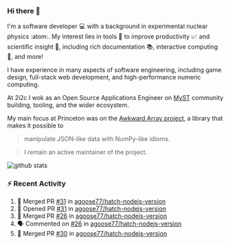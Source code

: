 ### Hi there 👋 

I'm a software developer 💻 with a background in experimental nuclear physics :atom:. My interest lies in tools :wrench: to improve productivity :chart_with_upwards_trend: and scientific insight :telescope:, including rich documentation 📚, interactive computing 🧮, and more! 

I have experience in many aspects of software engineering, including game design, full-stack web development, and high-performance numeric computing. 

At 2i2c I wok as an Open Source Applications Engineer on [MyST](https://github.com/jupyter-book/mystmd) community building, tooling, and the wider ecosystem. 

My main focus at Princeton was on the [Awkward Array project](awkward-array.org/), a library that makes it possible to 
> manipulate JSON-like data with NumPy-like idioms.

> I remain an active maintainer of the project. 

![github stats](https://github-readme-stats.vercel.app/api?username=agoose77&show_icons=true&hide_rank=true&hide_title=true&bg_color=30,e76445,904e95&text_color=efe3ec&icon_color=efe3ec)
<!--
**agoose77/agoose77** is a ✨ _special_ ✨ repository because its `README.md` (this file) appears on your GitHub profile.

Here are some ideas to get you started:

- 🔭 I’m currently working on ...
- 🌱 I’m currently learning ...
- 👯 I’m looking to collaborate on ...
- 🤔 I’m looking for help with ...
- 💬 Ask me about ...
- 📫 How to reach me: ...
- 😄 Pronouns: ...
- ⚡ Fun fact: ...
-->

### :zap: Recent Activity

<!--START_SECTION:activity-->
1. 🎉 Merged PR [#31](https://github.com/agoose77/hatch-nodejs-version/pull/31) in [agoose77/hatch-nodejs-version](https://github.com/agoose77/hatch-nodejs-version)
2. 💪 Opened PR [#31](https://github.com/agoose77/hatch-nodejs-version/pull/31) in [agoose77/hatch-nodejs-version](https://github.com/agoose77/hatch-nodejs-version)
3. 🎉 Merged PR [#26](https://github.com/agoose77/hatch-nodejs-version/pull/26) in [agoose77/hatch-nodejs-version](https://github.com/agoose77/hatch-nodejs-version)
4. 🗣 Commented on [#26](https://github.com/agoose77/hatch-nodejs-version/pull/26#issuecomment-3112689915) in [agoose77/hatch-nodejs-version](https://github.com/agoose77/hatch-nodejs-version)
5. 🎉 Merged PR [#30](https://github.com/agoose77/hatch-nodejs-version/pull/30) in [agoose77/hatch-nodejs-version](https://github.com/agoose77/hatch-nodejs-version)
<!--END_SECTION:activity-->

